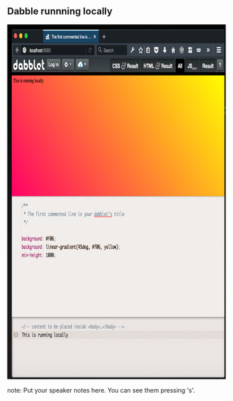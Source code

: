 ##  Dabble runnning locally

<img src="resources/img/dabble.png" alt="dabble" style="width: 824px; height: 818px;"/> 

note:
    Put your speaker notes here.
    You can see them pressing 's'.
